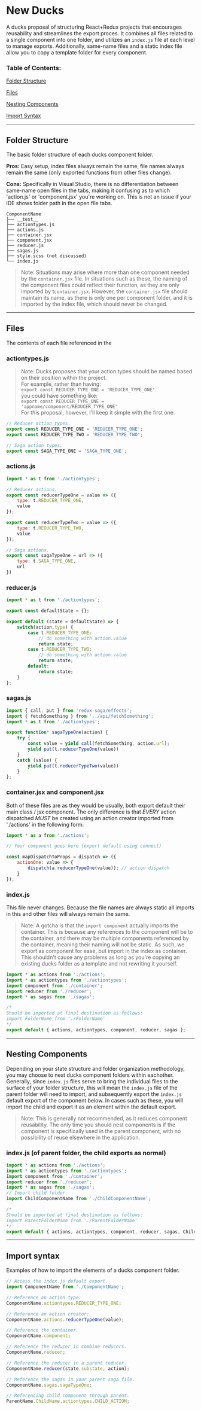# New Ducks

A ducks proposal of structuring React+Redux projects that encourages reusability and streamlines the export proces. It combines all files related to a single component into one folder, and utilizes an `index.js` file at each level to manage exports. Additionally, same-name files and a static index file allow you to copy a template folder for every component. 

### Table of Contents:

[Folder Structure](folder-structure)

[Files](files)

[Nesting Components](nesting-components)

[Import Syntax](import-syntax)

---

## Folder Structure

The basic folder structure of each ducks component folder.

**Pros:** Easy setup, index files always remain the same, file names always remain the same (only exported functions from other files change).

**Cons:** Specifically in Visual Studio, there is no differentiation between same-name open files in the tabs, making it confusing as to which 'action.js' or 'component.jsx' you're working on. This is not an issue if your IDE shows folder path in the open file tabs.

```
ComponentName
├── __test__
├── actiontypes.js
├── actions.js
├── container.jsx
├── component.jsx
├── reducer.js
├── sagas.js
├── style.scss (not discussed)
└── index.js
```

> Note: Situations may arise where more than one component needed by the `container.jsx` file. In situations such as these, the naming of the component files could reflect their function, as they are only imported by t`container.jsx`. However, the `container.jsx` file should maintain its name, as there is only one per component folder, and it is imported by the index file, which should never be changed.

---

## Files

The contents of each file referenced in the 

### actiontypes.js

> Note: Ducks proposes that your action types should be named based on their position within the project.  
For example, rather than having:  
`export const REDUCER_TYPE_ONE = 'REDUCER_TYPE_ONE'`  
you could have something like:  
`export const REDUCER_TYPE_ONE = 'appname/component/REDUCER_TYPE_ONE'`  
For this proposal, however, I'll keep it simple with the first one.

```javascript
// Reducer action types.
export const REDUCER_TYPE_ONE = 'REDUCER_TYPE_ONE';
export const REDUCER_TYPE_TWO = 'REDUCER_TYPE_TWO';

// Saga action types.
export const SAGA_TYPE_ONE = 'SAGA_TYPE_ONE';
```

### actions.js
```javascript
import * as t from './actiontypes';

// Reducer actions.
export const reducerTypeOne = value => ({
    type: t.REDUCER_TYPE_ONE,
    value
});

export const reducerTypeTwo = value => ({
    type: t.REDUCER_TYPE_TWO,
    value
});

// Saga actions.
export const sagaTypeOne = url => ({
    type: t.SAGA_TYPE_ONE,
    url
})
```

### reducer.js
```javascript
import * as t from './actiontypes';

export const defaultState = {};

export default (state = defaultState) => {
    switch(action.type) {
        case t.REDUCER_TYPE_ONE:
            // do something with action.value
            return state;
        case t.REDUCER_TYPE_TWO:
            // do something with action.value
            return state;
        default:
            return state;
    }
};
```

### sagas.js
```javascript
import { call, put } from 'redux-saga/effects';
import { fetchSomething } from '../api/fetchSomething';
import * as t from './actiontypes';

export function* sagaTypeOne(action) {
    try {
        const value = yield call(fetchSomething, action.url);
        yield put(t.reducerTypeOne(value))
    }
    catch (value) {
        yield put(t.reducerTypeTwo(value))
    }
};
```

### container.jsx and component.jsx

Both of these files are as they would be usually, both export default their main class / jsx component. The only difference is that *EVERY* action dispatched *MUST* be created using an action creator imported from './actions' in the following form:

```javascript
import * as a from './actions';

// Your component goes here (export default using connect)

const mapDispatchToProps = dispatch => ({
    actionOne: value => {
        dispatch(a.reducerTypeOne(value)); // action dispatch
    }
});
```

### index.js

This file never changes. Because the file names are always static all imports in this and other files will always remain the same.
> Note: A gotcha is that the `import component` actually imports the container. This is because any references to the component will be to the container, and there may be multiple components referenced by the container, meaning their naming will not be static. As such, we export as component for ease, but import in the index as container. This shouldn't cause any problems as long as you're copying an existing ducks folder as a template and not rewriting it yourself.
```javascript
import * as actions from './actions';
import * as actiontypes from './actiontypes';
import component from './container';
import reducer from './reducer';
import * as sagas from './sagas';

/*
Should be imported at final destination as follows:
import FolderName from './FolderName'
*/
export default { actions, actiontypes, component, reducer, sagas };
```

---

## Nesting Components

Depending on your state structure and folder organization methodology, you may choose to nest ducks component folders within eachother. Generally, since `index.js` files serve to bring the individual files to the surface of your folder structure, this will mean the `index.js` file of the parent folder will need to import, and subsequently export the `index.js` default export of the component below. In cases such as these, you will import the child and export it as an element within the default export.

> Note: This is generally not recommended, as it reduces component reusability. The only time you should nest components is if the component is specifically used in the parent component, with no possibility of reuse elsewhere in the application.

### index.js (of parent folder, the child exports as normal)

```javascript
import * as actions from './actions';
import * as actiontypes from './actiontypes';
import component from './container';
import reducer from './reducer';
import * as sagas from './sagas';
// Import child folder.
import ChildComponentName from './ChildComponentName';

/*
Should be imported at final destination as follows:
import ParentFolderName from './ParentFolderName'
*/
export default { actions, actiontypes, component, reducer, sagas, ChildComponentName };
```

---

## Import syntax

Examples of how to import the elements of a ducks component folder.

```javascript
// Access the index.js default export.
import ComponentName from './ComponentName';

// Reference an action type:
ComponentName.actiontypes.REDUCER_TYPE_ONE;

// Reference an action creator:
ComponentName.actions.reducerTypeOne(value);

// Reference the container.
ComponentName.component;

// Reference the reducer in combine reducers.
ComponentName.reducer;

// Reference the reducer in a parent reducer.
ComponentName.reducer(state.substate, action);

// Reference the sagas in your parent saga file.
ComponentName.sagas.sagaTypeOne;

// Referencing child component through parent.
ParentName.ChildName.actiontypes.CHILD_ACTION;
```
